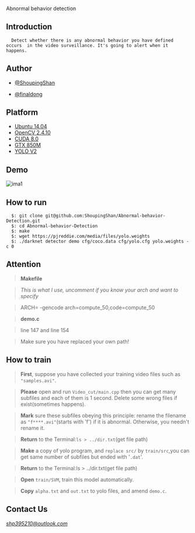 Abnormal behavior detection
## Introduction
      Detect whether there is any abnormal behavior you have defined occurs  in the video surveillance. It's going to alert when it happens.
## Author
* [@ShoupingShan](https://github.com/ShoupingShan)

* [@finaldong](https://github.com/finaldong)

## Platform
* [Ubuntu 14.04](https://www.ubuntu.com/download/desktop)
* [OpenCV 2.4.10](http://opencv.org/)
* [CUDA 8.0](https://developer.nvidia.com/cuda-downloads)
* [GTX 850M](https://www.geforce.com/hardware/notebook-gpus/geforce-gtx-850m)
* [YOLO V2](https://pjreddie.com/darknet/yolo/)

## Demo
![ima1](https://github.com/ShoupingShan/Abnormal-behavior-Detection/blob/master/result/1500650454285.jpeg?raw=true)

## How to run
 ```
   $: git clone git@github.com:ShoupingShan/Abnormal-behavior-Detection.git
   $: cd Abnormal-behavior-Detection
   $: make
   $: wget https://pjreddie.com/media/files/yolo.weights
   $: ./darknet detector demo cfg/coco.data cfg/yolo.cfg yolo.weights -c 0
 ```
## Attention
  > **Makefile**

  > *This is what I use, uncomment if you know your arch and want to specify*

  > ARCH=  -gencode arch=compute_50,code=compute_50


  >**demo.c**

  >line 147 and line 154

  >Make sure you have replaced your own path!

## How to train
  >**First**, suppose you have collected your training video files such as `"samples.avi"`.

  >**Please** open and run `Video_cut/main.cpp`  then you can get many subfiles and each of them is 1 second. Delete some wrong files if exist(sometimes happens).

  >**Mark** sure these subfiles obeying this principle: rename the filename as `"f****.avi"`(starts with 'f') if it is abnormal. Otherwise, you needn't rename it.

  >**Return** to the Terminal:`ls > ../dir.txt`(get file path)   

  >**Make** a copy of yolo program, and `replace src/` by `train/src`,you can get same number of subfiles but ended with '`.dat`'.

  >**Return** to the Terminal:ls > ../dir.txt(get file path)

  >**Open** `train/SVM`, train this model automatically.

  >**Copy** `alpha.txt` and `out.txt` to yolo files, and amend `demo.c`.

## Contact Us

  *shp395210@outlook.com*
